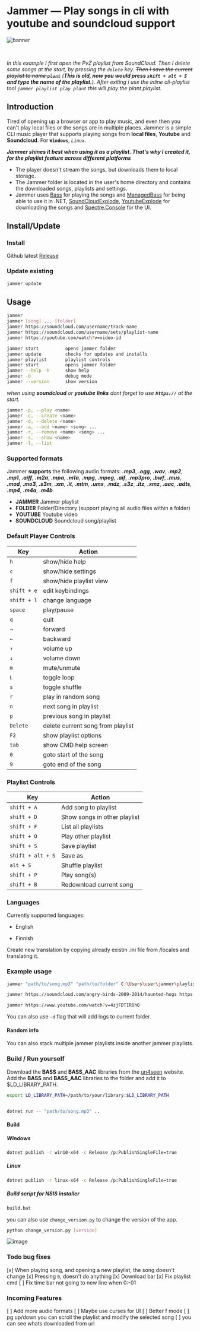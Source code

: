 # Jammer — Play songs in cli with youtube and soundcloud support

![banner](https://raw.githubusercontent.com/jooapa/jammer/main/.github/img/jammer-banner.gif)

<br>

*In this example I first open the PvZ playlist from SoundCloud. Then I delete some songs at the start, by pressing the `delete` key. ~~Then I save the current playlist to name `plant`~~ (**This is old, now you would press `shift + alt + S` and type the name of the playlist.**). After exiting i use the inline cli-playlist tool `jammer playlist play plant` this will play the plant playlist.*

## Introduction

Tired of opening up a browser or app to play music, and even then you can't play local files or the songs are in multiple places. Jammer is a simple CLI music player that supports playing songs from **local files**, **Youtube** and **Soundcloud**. For **`Windows`**, *`Linux`*.

***Jammer shines it best when using it as a playlist. That's why I created it, for the playlist feature across different platforms***

- The player doesn't stream the songs, but downloads them to local storage.
- The Jammer folder is located in the user's home directory and contains the downloaded songs, playlists and settings.
- Jammer uses [Bass](https://www.un4seen.com/) for playing the songs and [ManagedBass](https://github.com/ManagedBass/ManagedBass) for being able to use it in .NET, [SoundCloudExplode](https://github.com/jerry08/SoundCloudExplode), [YoutubeExplode](https://github.com/Tyrrrz/YoutubeExplode) for downloading the songs and [Spectre.Console](https://github.com/spectreconsole/spectre.console) for the UI.

## Install/Update

### Install

Github latest [Release](https://github.com/jooapa/signal-jammer/releases/latest)

### Update existing

```bash
jammer update
```

## Usage

```bash
jammer
jammer [song] ... [folder]
jammer https://soundcloud.com/username/track-name
jammer https://soundcloud.com/username/sets/playlist-name
jammer https://youtube.com/watch?v=video-id

jammer start          opens jammer folder
jammer update         checks for updates and installs
jammer playlist       playlist controls
jammer start          opens jammer folder
jammer --help -h      show help
jammer -d             debug mode
jammer --version      show version
```

*when using **soundcloud** or **youtube** **links** dont forget to use **`https://`** at the start.*

```bash
jammer -p, --play <name>
jammer -c, --create <name>
jammer -d, --delete <name>
jammer -a, --add <name> <song> ...
jammer -r, --remove <name> <song> ...
jammer -s, --show <name>
jammer -l, --list
```

### Supported formats

Jammer **supports** the following audio formats: ***.mp3***, ***.ogg***, ***.wav***, ***.mp2***, ***.mp1***, ***.aiff***, ***.m2a***, ***.mpa***, ***.m1a***, ***.mpg***, ***.mpeg***, ***.aif***, ***.mp3pro***, ***.bwf***, ***.mus***, ***.mod***, ***.mo3***, ***.s3m***, ***.xm***, ***.it***, ***.mtm***, ***.umx***, ***.mdz***, ***.s3z***, ***.itz***, ***.xmz***, ***.aac***, ***.adts***, ***.mp4***, ***.m4a***, ***.m4b***.

- **JAMMER** Jammer playlist
- **FOLDER** Folder/Directory (support playing all audio files within a folder)
- **YOUTUBE** Youtube video
- **SOUNDCLOUD** Soundcloud song/playlist

### Default Player Controls

| Key | Action |
|  --------  |  -------  |
| `h` | show/hide help |
| `c` | show/hide settings |
| `f` | show/hide playlist view |
| `shift + e` | edit keybindings|
| `shift + l` | change language|
| `space` | play/pause |
| `q` | quit |
| `→` | forward |
| `←` | backward |
| `↑` | volume up |
| `↓` | volume down |
| `m` | mute/unmute |
| `L` | toggle loop |
| `s` | toggle shuffle |
| `r` | play in random song |
| `n` | next song in playlist |
| `p` | previous song in playlist |
| `Delete` | delete current song from playlist |
| `F2` | show playlist options |
| `tab` | show CMD help screen|
| `0` | goto start of the song|
| `9` | goto end of the song|

### Playlist Controls

| Key | Action |
| ------ | ----------- |
| `shift + A`| Add song to playlist |
| `shift + D`| Show songs in other playlist |
| `shift + F`| List all playlists |
| `shift + O`| Play other playlist |
| `shift + S`| Save playlist |
| `shift + alt + S`| Save as |
| `alt + S`| Shuffle playlist |
| `shift + P`| Play song(s) |
| `shift + B`| Redownload current song |

### Languages

Currently supported languages:

- English

- Finnish

Create new translation by copying already existin .ini file from /locales and translating it.

### Example usage

```bash
jammer "path/to/song.mp3" "path/to/folder" C:\Users\user\jammer\playlists\playlist.jammer
```

```bash
jammer https://soundcloud.com/angry-birds-2009-2014/haunted-hogs https://soundcloud.com/angrysausage/sets/undertale-toby-fox
```

```bash
jammer https://www.youtube.com/watch?v=4zjFDTIROhQ
```

You can also use `-d` flag that will add logs to current folder.

#### Random info

You can also stack multiple jammer playlists inside another jammer playlists.

### Build / Run yourself

Download the **BASS** and **BASS_AAC** libraries from the [un4seen](http://www.un4seen.com/) website. Add the **BASS** and **BASS_AAC** libraries to the folder and add it to $LD_LIBRARY_PATH.

```bash
export LD_LIBRARY_PATH=/path/to/your/library:$LD_LIBRARY_PATH
```

```bash

dotnet run -- "path/to/song.mp3" ..
```

#### Build

##### Windows

```bash
dotnet publish -r win10-x64 -c Release /p:PublishSingleFile=true
```

##### Linux

```bash
dotnet publish -r linux-x64 -c Release /p:PublishSingleFile=true
```

##### Build script for NSIS installer

```bash
build.bat
```

you can also use `change_version.py` to change the version of the app.

```bash
python change_version.py [version]
```

![image](https://raw.githubusercontent.com/jooapa/jammer/main/jammer_HQ.png)

### Todo bug fixes

[x] When playing song, and opening a new playlist, the song doesn't change
[x] Pressing `0`, doesn't do anything
[x] Download bar
[x] Fix playlist cmd
[ ] Fix time bar not going to new line when 0:-01

### Incoming Features

[ ] Add more audio formats
[ ] Maybe use curses for UI
[ ] Better f mode
[ ] pg up/down you can scroll the playlist and modify the selected song
[ ] you can see whats downloaded from url
